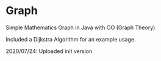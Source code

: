# Graph
Simple Mathematics Graph in Java with OO (Graph Theory)

Included a Dijkstra Algorithm for an example usage.

2020/07/24: Uploaded init version
